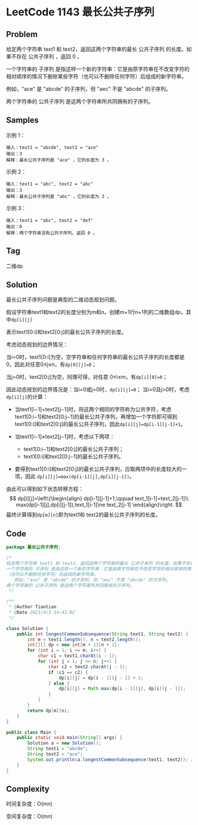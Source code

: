 # LeetCode 1143 最长公共子序列

## Problem

给定两个字符串 text1 和 text2，返回这两个字符串的最长 公共子序列 的长度。如果不存在 公共子序列 ，返回 0 。

一个字符串的 子序列 是指这样一个新的字符串：它是由原字符串在不改变字符的相对顺序的情况下删除某些字符（也可以不删除任何字符）后组成的新字符串。

例如，"ace" 是 "abcde" 的子序列，但 "aec" 不是 "abcde" 的子序列。


两个字符串的 公共子序列 是这两个字符串所共同拥有的子序列。

## Samples

示例 1：

```
输入：text1 = "abcde", text2 = "ace" 
输出：3 
解释：最长公共子序列是 "ace" ，它的长度为 3 。
```


示例 2：

```
输入：text1 = "abc", text2 = "abc"
输出：3
解释：最长公共子序列是 "abc" ，它的长度为 3 。
```


示例 3：

```
输入：text1 = "abc", text2 = "def"
输出：0
解释：两个字符串没有公共子序列，返回 0 。
```

## Tag

二维dp

## Solution

最长公共子序列问题是典型的二维动态规划问题。

假设字符串text1和text2的长度分别为m和n，创建m+1行n+1列的二维数组dp，其中`dp[i][j]`

表示text1[0:i]和text2[0:j]的最长公共子序列的长度。

考虑动态规划的边界情况：


当i=0时，text1[0:i]为空，空字符串和任何字符串的最长公共子序列的长度都是0，因此对任意0≤j≤n，有`dp[0][j]=0`；


当j=0时，text2[0:j]为空，同理可得，对任意 0≤i≤m，有`dp[i][0]=0`；

因此动态规划的边界情况是：当i=0或j=0时，`dp[i][j]=0`；
当i>0且j>0时，考虑`dp[i][j]`的计算：

- 
  当text1[i−1]=text2[j−1]时，将这两个相同的字符称为公共字符，考虑text1[0:i−1]和text2[0:j−1]的最长公共子序列，再增加一个字符即可得到text1[0:i]和text2[0:j]的最长公共子序列，因此`dp[i][j]=dp[i-1][j-1]+1`。


- 当text1[i−1]≠text2[j−1]时，考虑以下两项：
  - text1[0:i−1]和text2[0:j]的最长公共子序列；
  - text1[0:i]和text2[0:j−1]的最长公共子序列。

- 要得到text1[0:i]和text2[0:j]的最长公共子序列，应取两项中的长度较大的一项，因此              `dp[i][j]=max(dp[i-1][j],dp[i][j-1])`。

由此可以得到如下状态转移方程：
$$
dp[i][j]=\left\{\begin{align}
  dp[i-1][j-1]+1,\qquad text_1[i-1]=text_2[j-1]\\
  max(dp[i-1][j],dp[i][j-1]),text_1[i-1]\ne text_2[j-1]
\end{align}\right.
$$
最终计算得到`dp[m][n]`即为text1和 text2的最长公共子序列的长度。

## Code

```java
package 最长公共子序列;

/*
给定两个字符串 text1 和 text2，返回这两个字符串的最长 公共子序列 的长度。如果不存在 公共子序列 ，返回 0 。
一个字符串的 子序列 是指这样一个新的字符串：它是由原字符串在不改变字符的相对顺序的情况下删除某些字符
（也可以不删除任何字符）后组成的新字符串。
   例如，"ace" 是 "abcde" 的子序列，但 "aec" 不是 "abcde" 的子序列。
两个字符串的 公共子序列 是这两个字符串所共同拥有的子序列。
 */

/**
 * @Author Tiantian
 * @Date 2021/4/3 14:41:02
 */

class Solution {
    public int longestCommonSubsequence(String text1, String text2) {
        int m = text1.length(), n = text2.length();
        int[][] dp = new int[m + 1][n + 1];
        for (int i = 1; i <= m; i++) {
            char c1 = text1.charAt(i - 1);
            for (int j = 1; j <= n; j++) {
                char c2 = text2.charAt(j - 1);
                if (c1 == c2) {
                    dp[i][j] = dp[i - 1][j - 1] + 1;
                } else {
                    dp[i][j] = Math.max(dp[i - 1][j], dp[i][j - 1]);
                }
            }
        }
        return dp[m][n];
    }
}

public class Main {
    public static void main(String[] args) {
        Solution a = new Solution();
        String text1 = "abcde";
        String text2 = "ace";
        System.out.println(a.longestCommonSubsequence(text1, text2)); //3
    }
}
```

## Complexity

时间复杂度：O(mn)

空间复杂度：O(mn)